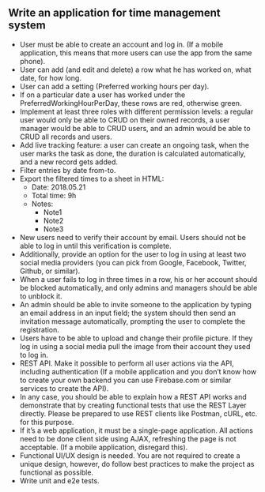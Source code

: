 ## Write an application for time management system

* User must be able to create an account and log in. (If a mobile application, this means that more users can use the app from the same phone).
* User can add (and edit and delete) a row what he has worked on, what date, for how long.
* User can add a setting (Preferred working hours per day).
* If on a particular date a user has worked under the PreferredWorkingHourPerDay, these rows are red, otherwise green.
* Implement at least three roles with different permission levels: a regular user would only be able to CRUD on their owned records, a user manager would be able to CRUD users, and an admin would be able to CRUD all records and users.
* Add live tracking feature: a user can create an ongoing task, when the user marks the task as done, the duration is calculated automatically, and a new record gets added.
* Filter entries by date from-to.
* Export the filtered times to a sheet in HTML:
  * Date: 2018.05.21
  * Total time: 9h
  * Notes:
    * Note1
    * Note2
    * Note3
 * New users need to verify their account by email. Users should not be able to log in until this verification is complete.
 * Additionally, provide an option for the user to log in using at least two social media providers (you can pick from Google, Facebook, Twitter, Github, or similar).
 * When a user fails to log in three times in a row, his or her account should be blocked automatically, and only admins and managers should be able to unblock it.
 * An admin should be able to invite someone to the application by typing an email address in an input field; the system should then send an invitation message automatically, prompting the user to complete the registration.
 * Users have to be able to upload and change their profile picture. If they log in using a social media pull the image from their account they used to log in.
 * REST API. Make it possible to perform all user actions via the API, including authentication (If a mobile application and you don’t know how to create your own backend you can use Firebase.com or similar services to create the API).
 * In any case, you should be able to explain how a REST API works and demonstrate that by creating functional tests that use the REST Layer directly. Please be prepared to use REST clients like Postman, cURL, etc. for this purpose.
 * If it’s a web application, it must be a single-page application. All actions need to be done client side using AJAX, refreshing the page is not acceptable. (If a mobile application, disregard this).
 * Functional UI/UX design is needed. You are not required to create a unique design, however, do follow best practices to make the project as functional as possible.
 * Write unit and e2e tests.
